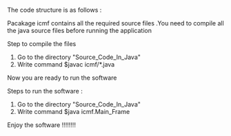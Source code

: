The code structure  is as follows :
 
Pacakage icmf contains all the required source files .You need to compile all the java source files before running the application 

Step to compile the files
1. Go to the directory "Source_Code_In_Java"
2. Write command $javac icmf/*.java

Now you are ready to run the software 

Steps to run the software :
1. Go to the directory "Source_Code_In_Java"
2. Write command $java icmf.Main_Frame

Enjoy the software !!!!!!!!
